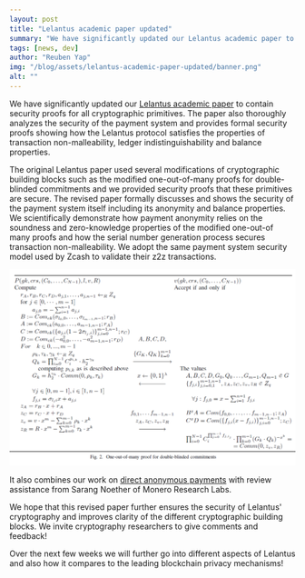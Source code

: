 ```yaml
---
layout: post
title: "Lelantus academic paper updated"
summary: "We have significantly updated our Lelantus academic paper to contain security proofs for all cryptographic primitives"
tags: [news, dev]
author: "Reuben Yap"
img: "/blog/assets/lelantus-academic-paper-updated/banner.png"
alt: ""
---
```


We have significantly updated our [Lelantus academic paper](https://eprint.iacr.org/2019/373) to contain security proofs for all cryptographic primitives. The paper also thoroughly analyzes the security of the payment system and provides formal security proofs showing how the Lelantus protocol satisfies the properties of transaction non-malleability, ledger indistinguishability and balance properties. 

The original Lelantus paper used several modifications of cryptographic building blocks such as the modified one-out-of-many proofs for double-blinded commitments and we provided security proofs that these primitives are secure. The revised paper formally discusses and shows the security of the payment system itself including its anonymity and balance properties. We scientifically demonstrate how payment anonymity relies on the soundness and zero-knowledge properties of the modified one-out-of many proofs and how the serial number generation process secures transaction non-malleability. We adopt the same payment system security model used by Zcash to validate their z2z transactions. 

![](/blog/assets/lelantus-academic-paper-updated/oompdb.png) 

It also combines our work on [direct anonymous payments](https://firo.org/2019/10/03/direct-untraceable-anonymous-lelantus.html) with review assistance from Sarang Noether of Monero Research Labs. 

We hope that this revised paper further ensures the security of Lelantus' cryptography and improves clarity of the different cryptographic building blocks. We invite cryptography researchers to give comments and feedback!

Over the next few weeks we will further go into different aspects of Lelantus and also how it compares to the leading blockchain privacy mechanisms!